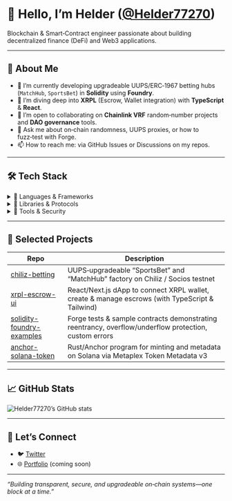 # 👋 Hello, I’m Helder ([@Helder77270](https://github.com/Helder77270))

Blockchain & Smart‑Contract engineer passionate about building decentralized finance (DeFi) and Web3 applications.

---

## 🚀 About Me

- 🔭 I’m currently developing upgradeable UUPS/ERC‑1967 betting hubs (`MatchHub`, `SportsBet`) in **Solidity** using **Foundry**.  
- 🌱 I’m diving deep into **XRPL** (Escrow, Wallet integration) with **TypeScript** & **React**.  
- 👯 I’m open to collaborating on **Chainlink VRF** random‑number projects and **DAO governance** tools.  
- 💬 Ask me about on‑chain randomness, UUPS proxies, or how to fuzz‑test with Forge.  
- 📫 How to reach me: via GitHub Issues or Discussions on my repos.  

---

## 🛠️ Tech Stack

<details>
<summary>🔹 Languages & Frameworks</summary>

- **Solidity** (0.8.x) — Upgradeable contracts, ReentrancyGuard, UUPS  
- **Foundry** (forge, cast) — Tests, fuzzing, scripts, coverage  
- **TypeScript** & **JavaScript** — Front‑end integration (Next.js, React, Wagmi)  
- **Rust** / **Anchor** — Solana on‑chain programs  
</details>

<details>
<summary>🔹 Libraries & Protocols</summary>

- **OpenZeppelin** (contracts & upgradeable)  
- **Chainlink VRF** for provable randomness  
- **xrpl.js** — XRPL Client, Wallet, Escrow  
- **Kayen (Uniswap‑V2 style)** router on Chiliz / Socios chain  
</details>

<details>
<summary>🔹 Tools & Security</summary>

- **Slither** & **MythX** — static analysis & auditing  
- **Hardhat** & **Truffle** — alternative dev environments  
- **ESLint**, **Prettier**, **Solhint** — linting & formatting  
</details>

---

## 📂 Selected Projects

| Repo                                                     | Description                                                                                   |
|----------------------------------------------------------|-----------------------------------------------------------------------------------------------|
| [chiliz-betting](https://github.com/Helder77270/chiliz-betting) | UUPS‑upgradeable “SportsBet” and “MatchHub” factory on Chiliz / Socios testnet                  |
| [xrpl-escrow-ui](https://github.com/Helder77270/xrpl-escrow-ui) | React/Next.js dApp to connect XRPL wallet, create & manage escrows (with TypeScript & Tailwind) |
| [solidity-foundry-examples](https://github.com/Helder77270/solidity-foundry-examples) | Forge tests & sample contracts demonstrating reentrancy, overflow/underflow protection, custom errors |
| [anchor-solana-token](https://github.com/Helder77270/anchor-solana-token) | Rust/Anchor program for minting and metadata on Solana via Metaplex Token Metadata v3         |

---

## 📈 GitHub Stats

![Helder77270’s GitHub stats](https://github-readme-stats.vercel.app/api?username=Helder77270&show_icons=true&theme=radical)

---

## 🤝 Let’s Connect

- 🐦 [Twitter](https://twitter.com/Helder77270)  
- 🌐 [Portfolio](https://helder.dev) (coming soon)  

---

*“Building transparent, secure, and upgradeable on‑chain systems—one block at a time.”*  
